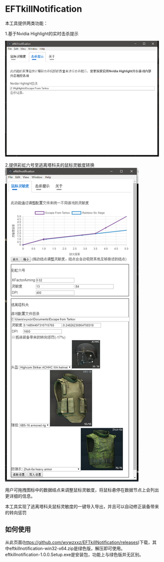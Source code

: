 # EFTkillNotification

本工具提供两类功能：

1.基于Nvidia Highlight的实时击杀提示

![](./image/2.png)


2.提供彩虹六号至逃离塔科夫的鼠标灵敏度转换
![](./image/1.png)

用户可拖拽图标中的数据结点来调整鼠标灵敏度，将鼠标悬停在数据节点上会列出更详细的信息。

本工具实现了逃离塔科夫鼠标灵敏度的一键导入导出，并且可以自动修正装备带来的转向惩罚

## 如何使用
从此页面(https://github.com/wywzxxz/EFTkillNotification/releases)下载，其中eftkillnotification-win32-x64.zip是绿色版，解压即可使用。
eftkillnotification-1.0.0.Setup.exe是安装包，功能上与绿色版并无区别。